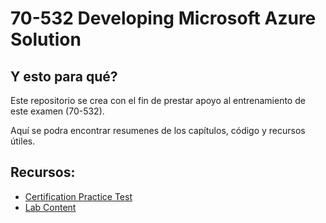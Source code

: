 # 70-532 Developing Microsoft Azure Solution

## Y esto para qué?
Este repositorio se crea con el fin de prestar apoyo al entrenamiento de este examen (70-532). 

Aquí se podra encontrar resumenes de los capítulos, código y recursos útiles.

## Recursos:
- [Certification Practice Test][ExamPractice]
- [Lab Content][LabContent]

[ExamPractice]: https://github.com/crpietschmann/Azure-70-532-Practice-Test     
[LabContent]: https://github.com/MicrosoftLearning/20532-DevelopingMicrosoftAzureSolutions